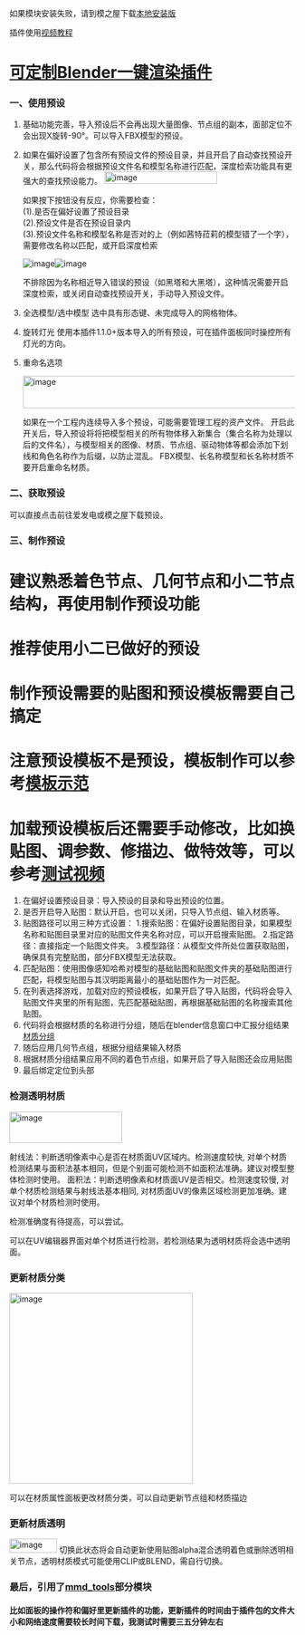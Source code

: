 如果模块安装失败，请到模之屋下载[本地安装版](https://www.aplaybox.com/details/model/j8uwC55rjW4G)

插件使用[视频教程](https://www.douyin.com/user/self?from_tab_name=main&modal_id=7556371923551145225)  

# [可定制Blender一键渲染插件](https://github.com/wulutuolaman-username/import-xiaoer/blob/main/%E5%AE%9A%E5%88%B6.md)

### 一、使用预设
1. 基础功能完善，导入预设后不会再出现大量图像、节点组的副本，面部定位不会出现X旋转-90°。可以导入FBX模型的预设。
   
2. 如果在偏好设置了包含所有预设文件的预设目录，并且开启了自动查找预设开关，那么代码将会根据预设文件名和模型名称进行匹配，深度检索功能具有更强大的查找预设能力。
    <img width="199" height="22" alt="image" src="https://github.com/user-attachments/assets/5550a316-68a0-492a-8183-a44d2f134a0b" />

   如果按下按钮没有反应，你需要检查：  
   (1).是否在偏好设置了预设目录  
   (2).预设文件是否在预设目录内  
   (3).预设文件名称和模型名称是否对的上（例如茜特菈莉的模型错了一个字），需要修改名称以匹配，或开启深度检索

   ![image](https://github.com/user-attachments/assets/9d73da1b-0d19-48b8-89be-6f282386d39a)![image](https://github.com/user-attachments/assets/257520f0-2710-40aa-bf40-760cd8b4f951)

   不排除因为名称相近导入错误的预设（如黑塔和大黑塔），这种情况需要开启深度检索，或关闭自动查找预设开关，手动导入预设文件。

3. 全选模型/选中模型
   选中具有形态键、未完成导入的网格物体。

4. 旋转灯光
   使用本插件1.1.0+版本导入的所有预设，可在插件面板同时操控所有灯光的方向。

5. 重命名选项

   <img width="576" height="57" alt="image" src="https://github.com/user-attachments/assets/dcc35651-d8ee-466c-85e1-836bf53cef0d" />

   如果在一个工程内连续导入多个预设，可能需要管理工程的资产文件。
   开启此开关后，导入预设将将把模型相关的所有物体移入新集合（集合名称为处理以后的文件名），与模型相关的图像、材质、节点组、驱动物体等都会添加下划线和角色名称作为后缀，以防止混乱。
   FBX模型、长名称模型和长名称材质不要开启重命名材质。

### 二、获取预设
   可以直接点击前往爱发电或模之屋下载预设。

### 三、制作预设 

# 建议熟悉着色节点、几何节点和小二节点结构，再使用制作预设功能
# 推荐使用小二已做好的预设
# 制作预设需要的贴图和预设模板需要自己搞定
# 注意预设模板不是预设，模板制作可以参考[模板示范](https://www.bilibili.com/video/BV1tiuzzeECH)
# 加载预设模板后还需要手动修改，比如换贴图、调参数、修描边、做特效等，可以参考[测试视频](https://www.bilibili.com/video/BV1Yi88zNERk)

1. 在偏好设置预设目录：导入预设的目录和导出预设的位置。
2. 是否开启导入贴图：默认开启，也可以关闭，只导入节点组、输入材质等。
3. 贴图路径可以用三种方式设置：
   1.搜索贴图：在偏好设置贴图目录，如果模型名称和贴图目录里对应的贴图文件夹名称对应，可以开启搜索贴图。
   2.指定路径：直接指定一个贴图文件夹。
   3.模型路径：从模型文件所处位置获取贴图，确保具有完整贴图，部分FBX模型无法获取。
4. 匹配贴图：使用图像感知哈希对模型的基础贴图和贴图文件夹的基础贴图进行匹配，将模型贴图与其汉明距离最小的基础贴图作为一对匹配。
5. 在列表选择游戏，加载对应的预设模板，如果开启了导入贴图，代码将会导入贴图文件夹里的所有贴图，先匹配基础贴图，再根据基础贴图的名称搜索其他贴图。
6. 代码将会根据材质的名称进行分组，随后在blender信息窗口中汇报分组结果 [材质分组](https://github.com/wulutuolaman-username/import-xiaoer/blob/main/材质/材质分类.py)
7. 随后应用几何节点组，根据分组结果输入材质
8. 根据材质分组结果应用不同的着色节点组，如果开启了导入贴图还会应用贴图
9. 最后绑定定位到头部

### 检测透明材质

<img width="199" height="55" alt="image" src="https://github.com/user-attachments/assets/5936e0aa-2577-458c-90d2-ffd83d69ef62" />

射线法：判断透明像素中心是否在材质面UV区域内。检测速度较快, 对单个材质检测结果与面积法基本相同，但是个别面可能检测不如面积法准确。建议对模型整体检测时使用。
面积法：判断透明像素和材质面UV是否相交。检测速度较慢, 对单个材质检测结果与射线法基本相同, 对材质面UV的像素区域检测更加准确。建议对单个材质检测时使用。

检测准确度有待提高，可以尝试。

可以在UV编辑器界面对单个材质进行检测，若检测结果为透明材质将会选中透明面。

### 更新材质分类

<img width="324" height="337" alt="image" src="https://github.com/user-attachments/assets/69ee6a49-7b73-4d53-88fe-06ce823c90da" />

可以在材质属性面板更改材质分类，可以自动更新节点组和材质描边

### 更新材质透明
<img width="84" height="25" alt="image" src="https://github.com/user-attachments/assets/e13ce64c-76b3-407a-908c-46ab30a28c02" />
切换此状态将会自动更新使用贴图alpha混合透明着色或删除透明相关节点，透明材质模式可能使用CLIP或BLEND，需自行切换。

### 最后，引用了[mmd_tools](https://github.com/MMD-Blender/blender_mmd_tools)部分模块
#### 比如面板的操作符和偏好里更新插件的功能，更新插件的时间由于插件包的文件大小和网络速度需要较长时间下载，我测试时需要三五分钟左右
